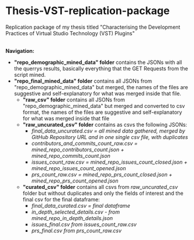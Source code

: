 # Thesis-VST-replication-package
Replication package of my thesis titled "Characterising the Development Practices of Virtual Studio Technology (VST) Plugins"<br><br>

**Navigation:**<br>
- **"repo_demographic_mined_data" folder** contains the JSONs with all the querrys results, basically everything that the GET Requests from the script mined.
- **"repo_final_mined_data" folder** contains all JSONs from "repo_demographic_mined_data" but merged, the names of the files are suggestive and self-explanatory for what was merged inside that file.
  - **"raw_csv" folder** contains all JSONs from "repo_demographic_mined_data" but merged and converted to csv format, the names of the files are suggestive and self-explanatory for what was merged inside that file 
  - **"raw_uncurated_csv" folder** contains as csvs the following JSONs:
      - *final_data_uncurated.csv = all mined data gathered, merged by GitHub Repository URL and in one single csv file, with duplicates*  
      - *contributors_and_commits_count_raw.csv =  mined_repo_contributors_count.json + mined_repo_commits_count.json*
      - *issues_count_raw.csv = mined_repo_issues_count_closed.json + mined_repo_issues_count_opened.json*
      - *prs_count_raw.csv = mined_repo_prs_count_closed.json + mined_repo_prs_count_opened.json*
  - **"curated_csv" folder** contains all csvs from *raw_uncurated_csv* folder but without duplicates and only the fields of interest and the final csv for the final dataframe:
    - *final_data_curated.csv = final dataframe*
    - *in_depth_selected_details.csv - from mined_repo_in_depth_details.json*
    - *issues_final.csv from issues_count_raw.csv*
    - *prs_final.csv from prs_count_raw.csv* <br><br>
